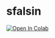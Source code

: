 # sfalsin
[![Open In Colab](https://colab.research.google.com/assets/colab-badge.svg)](https://colab.research.google.com/github/xmks-colab/xbox360/blob/main/copy_of_godxiso.ipynb)
